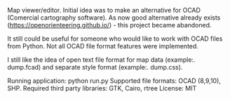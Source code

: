 Map viewer/editor. Initial idea was to make an alternative for OCAD (Comercial cartography software).
As now good alternative already exists (https://openorienteering.github.io/) - this project became abandoned.

It still could be useful for someone who would like to work with OCAD files from Python. 
Not all OCAD file format features were implemented. 

I still like the idea of open text file format for map data (example:. dump.fcad) and separate style format (example:. dump.css).


Running application: python run.py
Supported file formats: OCAD (8,9,10), SHP.
Required third party libraries: GTK, Cairo, rtree
License: MIT